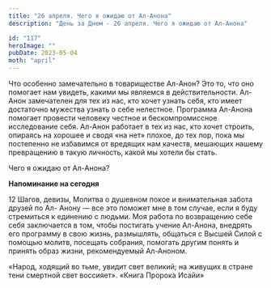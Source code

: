 ```yaml
---
title: "26 апреля. Чего я ожидаю от Ал-Анона"
description: "День за Днем - 26 апреля. Чего я ожидаю от Ал-Анона"

id: "117"
heroImage: ""
pubDate: 2023-05-04
moth: "april"
---
```


Что особенно замечательно в товариществе Ал-Анон? Это то, что оно помогает нам
увидеть, какими мы являемся в действительности. Ал-Анон замечателен для тех из
нас, кто хочет узнать себя, кто имеет достаточно мужества узнать о себе
нелестное. Программа Ал-Анона помогает провести человеку честное и
бескомпромиссное исследование себя. Ал-Анон работает в тех из нас, кто хочет
строить, опираясь на хорошее и сводя «на нет» плохое, до тех пор, пока мы
постепенно не избавимся от вредящих нам качеств, мешающих нашему превращению в
такую личность, какой мы хотели бы стать.

Чего я ожидаю от Ал-Анона?

**Напоминание на сегодня**

12 Шагов, девизы, Молитва о душевном покое и внимательная забота друзей по Ал-
Анону — все это поможет мне в том случае, если я буду стремиться к единению с
людьми. Моя работа по возвращению себе себя заключается в том, чтобы постигать
учение Ал-Анона, внедрять его программу в свою жизнь, размышлять, общаться с
Высшей Силой с помощью молитв, посещать собрания, помогать другим понять и
принять образ жизни, рекомендуемый Ал-Аноном.

«Народ, ходящий во тьме, увидит свет великий; на живущих в стране тени
смертной свет воссияет». «Книга Пророка Исайи»
